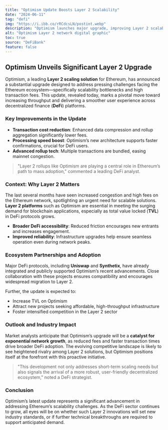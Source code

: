 ```yaml
---
title: "Optimism Update Boosts Layer 2 Scalability"
date: "2024-06-11"
tag: "defi"
img: "https://i.ibb.co/rRCdcsLN/postint.webp"
description: "Optimism launches major upgrade, improving Layer 2 scalability and user experience"
alt: "Optimism Layer 2 network digital graphic"
toc: true
source: "DeFiBank"
feature: false
---
```


## Optimism Unveils Significant Layer 2 Upgrade

Optimism, a leading **Layer 2 scaling solution** for Ethereum, has announced a substantial upgrade designed to address pressing challenges facing the Ethereum ecosystem—specifically scalability bottlenecks and high transaction fees. This update, revealed today, marks a pivotal move toward increasing throughput and delivering a smoother user experience across decentralized finance (**DeFi**) platforms.

### Key Improvements in the Update

- **Transaction cost reduction**: Enhanced data compression and rollup aggregation significantly lower fees.
- **Processing speed boost**: Optimism’s new architecture supports faster confirmations, crucial for DeFi users.
- **Advanced rollup tech**: Multiple transactions are bundled, easing mainnet congestion.

> "Layer 2 rollups like Optimism are playing a central role in Ethereum’s path to mass adoption," commented a leading DeFi analyst.

### Context: Why Layer 2 Matters

The last several months have seen increased congestion and high fees on the Ethereum network, spotlighting an urgent need for scalable solutions. **Layer 2 platforms** such as Optimism are essential in meeting the surging demand for blockchain applications, especially as total value locked (**TVL**) in DeFi protocols grows.

- **Broader DeFi accessibility**: Reduced friction encourages new entrants and increases engagement.
- **Improved reliability**: Infrastructure upgrades help ensure seamless operation even during network peaks.

### Ecosystem Partnerships and Adoption

Major DeFi protocols, including **Uniswap** and **Synthetix**, have already integrated and publicly supported Optimism’s recent advancements. Close collaboration with these projects ensures compatibility and encourages widespread migration to Layer 2.

Further, the update is expected to:

- Increase TVL on Optimism
- Attract new projects seeking affordable, high-throughput infrastructure
- Foster intensified competition in the Layer 2 sector

### Outlook and Industry Impact

Market analysts anticipate that Optimism’s upgrade will be a **catalyst for exponential network growth**, as reduced fees and faster transaction times drive broader DeFi adoption. The evolving competitive landscape is likely to see heightened rivalry among Layer 2 solutions, but Optimism positions itself at the forefront with this proactive initiative.

> "This development not only addresses short-term scaling needs but also signals the arrival of a more robust, user-friendly decentralized ecosystem," noted a DeFi strategist.

### Conclusion

Optimism’s latest update represents a significant advancement in addressing Ethereum’s scalability challenges. As the DeFi sector continues to grow, all eyes will be on whether such Layer 2 innovations will set new industry standards, or if further technical breakthroughs are required to support anticipated demand.
